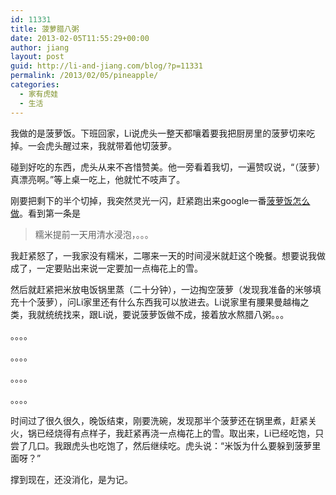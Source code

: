 ```yaml
---
id: 11331
title: 菠萝腊八粥
date: 2013-02-05T11:55:29+00:00
author: jiang
layout: post
guid: http://li-and-jiang.com/blog/?p=11331
permalink: /2013/02/05/pineapple/
categories:
  - 家有虎娃
  - 生活
---
```

我做的是菠萝饭。下班回家，Li说虎头一整天都嚷着要我把厨房里的菠萝切来吃掉。一会虎头醒过来，我就带着他切菠萝。

碰到好吃的东西，虎头从来不吝惜赞美。他一旁看着我切，一遍赞叹说，“（菠萝）真漂亮啊。”等上桌一吃上，他就忙不吱声了。

刚要把剩下的半个切掉，我突然灵光一闪，赶紧跑出来google一番[菠萝饭怎么做](http://www.meishichina.com/Eat/Nosh/200802/31270.html)。看到第一条是

> 糯米提前一天用清水浸泡，。。。

我赶紧怒了，一我家没有糯米，二哪来一天的时间浸米就赶这个晚餐。想要说我做成了，一定要贴出来说一定要加一点梅花上的雪。

然后就赶紧把米放电饭锅里蒸（二十分钟），一边掏空菠萝（发现我准备的米够填充十个菠萝），问Li家里还有什么东西我可以放进去。Li说家里有腰果曼越梅之类，我就统统找来，跟Li说，要说菠萝饭做不成，接着放水熬腊八粥。。。

。。。。

。。。。

。。。。

。。。。

时间过了很久很久，晚饭结束，刚要洗碗，发现那半个菠萝还在锅里煮，赶紧关火，锅已经烧得有点样子，我赶紧再浇一点梅花上的雪。取出来，Li已经吃饱，只尝了几口。我跟虎头也吃饱了，然后继续吃。虎头说：“米饭为什么要躲到菠萝里面呀？”

撑到现在，还没消化，是为记。